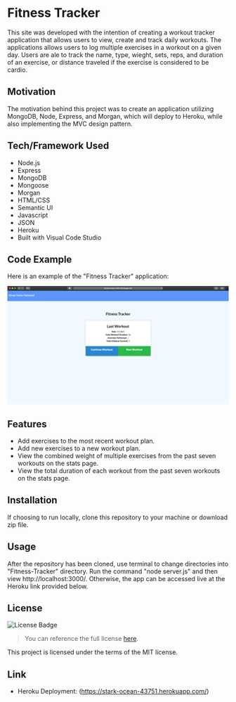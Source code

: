 # Fitness Tracker
This site was developed with the intention of creating a workout tracker application that allows users to view, create and track daily workouts. The applications allows users to log multiple exercises in a workout on a given day. Users are ale to track the name, type, wieght, sets, reps, and duration of an exercise, or distance traveled if the exercise is considered to be cardio. 

## Motivation
The motivation behind this project was to create an application utilizing MongoDB, Node, Express, and Morgan, which will deploy to Heroku, while also implementing the MVC design pattern.

## Tech/Framework Used
* Node.js
* Express
* MongoDB
* Mongoose
* Morgan
* HTML/CSS
* Semantic UI
* Javascript
* JSON
* Heroku
* Built with Visual Code Studio

## Code Example
Here is an example of the "Fitness Tracker" application:

![Burger Demo](./assets/fitnessDemo.png)

## Features
* Add exercises to the most recent workout plan.
* Add new exercises to a new workout plan.
* View the combined weight of multiple exercises from the past seven workouts on the stats page.
* View the total duration of each workout from the past seven workouts on the stats page.

## Installation
If choosing to run locally, clone this repository to your machine or download zip file.

## Usage
After the repository has been cloned, use terminal to change directories into "Fitness-Tracker" directory. Run the command "node server.js" and then view http://localhost:3000/. Otherwise, the app can be accessed live at the Heroku link provided below. 

## License 
![License Badge](https://img.shields.io/badge/License-MIT-green)
> You can reference the full license [here](https://github.com/Picke1id/Fitness-Tracker/blob/master/LICENSE).

This project is licensed under the terms of the MIT license.

## Link
* Heroku Deployment: (https://stark-ocean-43751.herokuapp.com/)
